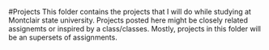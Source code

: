 #Projects
This folder contains the projects that I will do while studying at Montclair state university. Projects posted here might be closely related 
assignemts or inspired by a class/classes. Mostly, projects in this folder will be an supersets of assignments.
